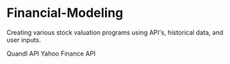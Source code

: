 # Financial-Modeling

Creating various stock valuation programs using API's, historical data, and user inputs.

Quandl API
Yahoo Finance API

